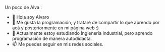 Un poco de Alva :
- 👋 Hola soy Alvaro
- 👀 Me gusta la programación, y trataré de compartir lo que aprendo por acá y posteriormente en mi página web :)
- 🌱 Actualmente estoy estudiando Ingienería Industrial, pero aprendo programación de manera autodidacta.
- 📫 Me puedes seguir en mis redes sociales.

<!---
AlvaroCoder/AlvaroCoder is a ✨ special ✨ repository because its `README.md` (this file) appears on your GitHub profile.
You can click the Preview link to take a look at your changes.
--->
